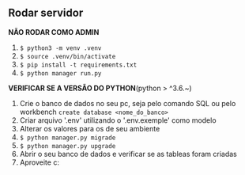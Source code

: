 ## Rodar servidor

**NÃO RODAR COMO ADMIN**
1. ```$ python3 -m venv .venv```
2. ```$ source .venv/bin/activate```
3. ```$ pip install -t requirements.txt```
4. ```$ python manager run.py```

**VERIFICAR SE A VERSÃO DO PYTHON**(python > ^3.6.~)
1. Crie o banco de dados no seu pc, seja pelo comando SQL ou pelo workbench
    ```create database <nome_do_banco>```
2. Criar arquivo '.env' utilizando o '.env.exemple' como modelo
3. Alterar os valores para os de seu ambiente
5. ```$ python manager.py migrade```
6. ```$ python manager.py upgrade```
7. Abrir o seu banco de dados e verificar se as tableas foram criadas
8. Aproveite c: